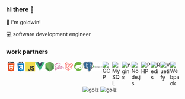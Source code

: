### hi there 👋

👨‍  i'm goldwin!

💻   software development engineer

### work partners
<p align="left">
  <img align='left' alt='HTML' width='26px' src='https://raw.githubusercontent.com/github/explore/80688e429a7d4ef2fca1e82350fe8e3517d3494d/topics/html/html.png' />
  <img align='left' alt='CSS' width='26px' src='https://raw.githubusercontent.com/github/explore/80688e429a7d4ef2fca1e82350fe8e3517d3494d/topics/css/css.png' />
  <img align='left' alt='JavaScript' width='26px' src='https://raw.githubusercontent.com/github/explore/80688e429a7d4ef2fca1e82350fe8e3517d3494d/topics/javascript/javascript.png' />
  <img align='left' alt='Vue.js' width='26px' src='https://raw.githubusercontent.com/github/explore/80688e429a7d4ef2fca1e82350fe8e3517d3494d/topics/vue/vue.png' />
  <img align='left' alt='Node.js' width='26px' src='https://raw.githubusercontent.com/github/explore/80688e429a7d4ef2fca1e82350fe8e3517d3494d/topics/nodejs/nodejs.png' />
  <img align='left' alt='Sass' width='26px' src='https://raw.githubusercontent.com/github/explore/80688e429a7d4ef2fca1e82350fe8e3517d3494d/topics/sass/sass.png' />
  <img align='left' alt='Laravel' width='26px' src='https://raw.githubusercontent.com/github/explore/56a826d05cf762b2b50ecbe7d492a839b04f3fbf/topics/laravel/laravel.png' />
  <img align='left' alt='Spring Boot' width='26px' src='https://raw.githubusercontent.com/github/explore/80688e429a7d4ef2fca1e82350fe8e3517d3494d/topics/spring-boot/spring-boot.png' />
  <img align='left' alt='PostgreSQL' width='26px' src='https://raw.githubusercontent.com/github/explore/80688e429a7d4ef2fca1e82350fe8e3517d3494d/topics/postgresql/postgresql.png' />
  <img align='left' alt='MongoDB' width='26px' src='https://raw.githubusercontent.com/github/explore/80688e429a7d4ef2fca1e82350fe8e3517d3494d/topics/mongodb/mongodb.png' />
  <img align='left' alt='GCP' width='26px' src='https://avatars0.githubusercontent.com/u/2810941?s=200&v=4' />
  <img align='left' alt='MySQL' width='26px' src="https://devicons.github.io/devicon/devicon.git/icons/mysql/mysql-original-wordmark.svg" />
  <img align='left' alt='nginx' width='26px' src="https://devicons.github.io/devicon/devicon.git/icons/nginx/nginx-original.svg" /> 
  <img align='left' alt='Node.js' width='26px' src="https://devicons.github.io/devicon/devicon.git/icons/nodejs/nodejs-original-wordmark.svg" />
  <img align='left' alt='PHP' width='26px' src="https://devicons.github.io/devicon/devicon.git/icons/php/php-original.svg" />
  <img align='left' alt='Redis' width='26px' src="https://devicons.github.io/devicon/devicon.git/icons/redis/redis-original-wordmark.svg" />
  <img align='left' alt='Vuetify' width='26px' src="https://bestofjs.org/logos/vuetify.svg" />
  <img align='left' alt='Webpack' width='26px' src="https://devicons.github.io/devicon/devicon.git/icons/webpack/webpack-original.svg" />
</p>

<p align="center">
  <img src="https://github-readme-stats.vercel.app/api/top-langs/?username=golz&layout=compact" alt="golz" />
  <img src="https://github-readme-stats.vercel.app/api?username=golz&show_icons=true" alt="golz" />
</p>
<!--
**golz/golz** is a ✨ _special_ ✨ repository because its `README.md` (this file) appears on your GitHub profile.

Here are some ideas to get you started:

- 🔭 I’m currently working on ...
- 🌱 I’m currently learning ...
- 👯 I’m looking to collaborate on ...
- 🤔 I’m looking for help with ...
- 💬 Ask me about ...
- 📫 How to reach me: ...
- 😄 Pronouns: ...
- ⚡ Fun fact: ...
-->
